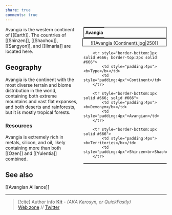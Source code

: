 ```yaml
---
share: true
comments: true
---
```

<div style="float:right; clear:right; width:260px; margin:0 0 0 14; border-collapse:collapse">
  <table style="float:right; clear:right; width:260px; margin:0 0 0 14; border:2px solid #666; line-height:1.5; border-collapse:collapse; font-size:smaller">
	<tr>
		<th colspan="2" style="border-bottom:2px solid #666; font-size:larger; padding:4px; text-align:center">Avangia</th>
	</tr></table>
  </div>

  <span align="center" style="float:right; clear:right; width:260px; margin:0 0 0 14; padding:4 0 0 0; border:2px solid #666; border-collapse:collapse">![[Avangia (Continent).jpg|250]]</span>

  <div style="float:right; clear:right; width:260px; margin:0 0 0 14; border-collapse:collapse">
    <table style="float:right; clear:right; width:260px; margin:0 0 7 14; border:2px solid #666; border-top:1px solid #666; line-height:1.5; border-collapse:collapse; font-size:smaller">
	
		<tr style="border-bottom:1px solid #666; border-top:2px solid #666">
			<td style="padding:4px"><b>Type</b></td>
			<td style="padding:4px">Continent</td>
		</tr>
  
		<tr style="border-bottom:1px solid #666; solid #666">
			<td style="padding:4px"><b>Demonym</b></td>
			<td style="padding:4px">Avangian</td>
		</tr>
	
		<tr style="border-bottom:1px solid #666">
			<td style="padding:4px"><b>Territories</b></td>
			<td style="padding:4px">Shinzen<br>Shaohou<br>Sangyon<br>Ilmaria</td>
		</tr>
	
  </table>
</div>

Avangia is the western continent of [[Earth]]. The countries of [[Shinzen]], [[Shaohou]], [[Sangyon]], and [[Ilmaria]] are located here.

## Geography

Avangia is the continent with the most diverse terrain and biome distribution in the world, containing both extreme mountains and vast flat expanses, and both deserts and rainforests, but it is mostly tropical forests.

### Resources

Avangia is extremely rich in metals, silicon, and oil, likely containing more than both [[Ozen]] and [[Yulentia]] combined.

## See also

[[Avangian Alliance]]

-----
> [!cite] Author info
> **Kit** - *(AKA Kerosyn, or QuickFastly)*\
> [Web zone](https://kitabe.link) // [Twitter](https://twitter.com/Kerosyn_)